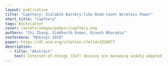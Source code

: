 ```yaml
---
layout: publication
title: "Capttery: Scalable Battery-like Room-level Wireless Power"
short_title: "Capttery"
tags: Backscatter 
cover: /assets/images/pubpic/capttery.png
authors: "Chi Zhang, Siddharth Kumar, Dinesh Bharadia"
conference: "Mobisys 2019"
paper: https://dl.acm.org/citation.cfm?id=3326077
description:
  - title: "Abstract"
    text: Internet-of-things (IoT) devices are becoming widely adopted, but they increasingly suffer from limited power, as power cords cannot reach the billions and batteries do not last forever. Existing systems address the issue with ultra-low-power designs and energy scavenging, which inevitably limit functionality. To unlock the full potential of ubiquitous computing and connectivity, our solution uses capacitive power transfer (CPT) to provide battery-like wireless power delivery, henceforth referred to as “Capttery”. Capttery presents the first room-level (~5 m) CPT system, which delivers continuous milliwatt-level wireless power to multiple IoT devices concurrently. Unlike conventional one-to-one CPT systems that target kilowatt power in a controlled and potentially hazardous setup, Capttery is designed to be human-safe and invariant in a practical and dynamic environment. Our evaluation shows that Capttery can power end-to-end IoT applications across a typical room, where new receivers can be easily added in a plug-and-play manner.
---
```


